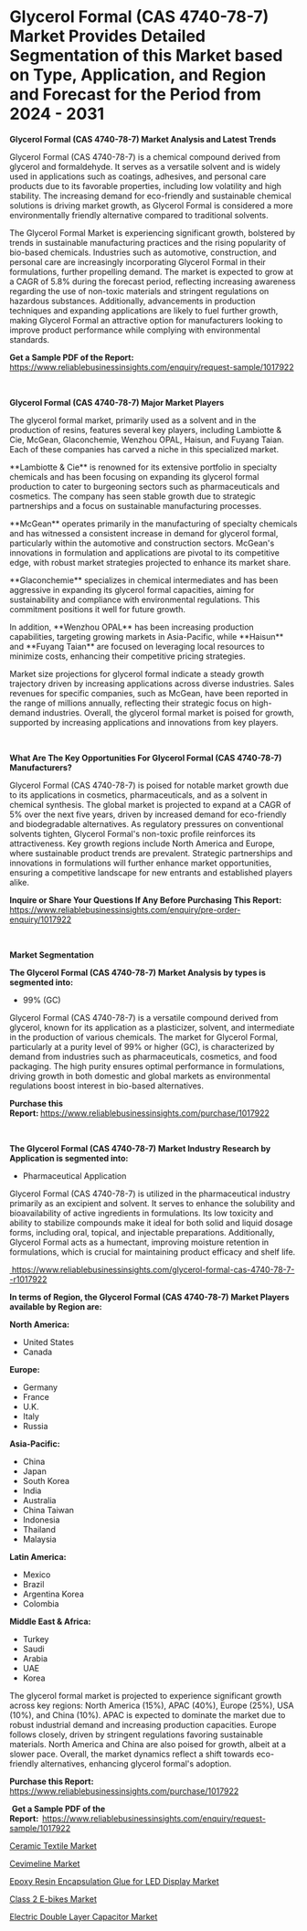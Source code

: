 <p><h1>Glycerol Formal (CAS 4740-78-7) Market Provides Detailed Segmentation of this Market based on Type, Application, and Region and Forecast for the Period from 2024 - 2031</h1></p><p><strong>Glycerol Formal (CAS 4740-78-7) Market Analysis and Latest Trends</strong></p>
<p><p>Glycerol Formal (CAS 4740-78-7) is a chemical compound derived from glycerol and formaldehyde. It serves as a versatile solvent and is widely used in applications such as coatings, adhesives, and personal care products due to its favorable properties, including low volatility and high stability. The increasing demand for eco-friendly and sustainable chemical solutions is driving market growth, as Glycerol Formal is considered a more environmentally friendly alternative compared to traditional solvents.</p><p>The Glycerol Formal Market is experiencing significant growth, bolstered by trends in sustainable manufacturing practices and the rising popularity of bio-based chemicals. Industries such as automotive, construction, and personal care are increasingly incorporating Glycerol Formal in their formulations, further propelling demand. The market is expected to grow at a CAGR of 5.8% during the forecast period, reflecting increasing awareness regarding the use of non-toxic materials and stringent regulations on hazardous substances. Additionally, advancements in production techniques and expanding applications are likely to fuel further growth, making Glycerol Formal an attractive option for manufacturers looking to improve product performance while complying with environmental standards.</p></p>
<p><strong>Get a Sample PDF of the Report:&nbsp;</strong> <a href="https://www.reliablebusinessinsights.com/enquiry/request-sample/1017922?utm_campaign=950&utm_medium=2&utm_source=Github&utm_content=ia&utm_term=04122024&utm_id=glycerol-formal-cas-4740-78-7">https://www.reliablebusinessinsights.com/enquiry/request-sample/1017922</a></p>
<p>&nbsp;</p>
<p><strong>Glycerol Formal (CAS 4740-78-7) Major Market Players</strong></p>
<p><p>The glycerol formal market, primarily used as a solvent and in the production of resins, features several key players, including Lambiotte & Cie, McGean, Glaconchemie, Wenzhou OPAL, Haisun, and Fuyang Taian. Each of these companies has carved a niche in this specialized market.</p><p>**Lambiotte & Cie** is renowned for its extensive portfolio in specialty chemicals and has been focusing on expanding its glycerol formal production to cater to burgeoning sectors such as pharmaceuticals and cosmetics. The company has seen stable growth due to strategic partnerships and a focus on sustainable manufacturing processes.</p><p>**McGean** operates primarily in the manufacturing of specialty chemicals and has witnessed a consistent increase in demand for glycerol formal, particularly within the automotive and construction sectors. McGean's innovations in formulation and applications are pivotal to its competitive edge, with robust market strategies projected to enhance its market share.</p><p>**Glaconchemie** specializes in chemical intermediates and has been aggressive in expanding its glycerol formal capacities, aiming for sustainability and compliance with environmental regulations. This commitment positions it well for future growth. </p><p>In addition, **Wenzhou OPAL** has been increasing production capabilities, targeting growing markets in Asia-Pacific, while **Haisun** and **Fuyang Taian** are focused on leveraging local resources to minimize costs, enhancing their competitive pricing strategies. </p><p>Market size projections for glycerol formal indicate a steady growth trajectory driven by increasing applications across diverse industries. Sales revenues for specific companies, such as McGean, have been reported in the range of millions annually, reflecting their strategic focus on high-demand industries. Overall, the glycerol formal market is poised for growth, supported by increasing applications and innovations from key players.</p></p>
<p>&nbsp;</p>
<p><strong>What Are The Key Opportunities For Glycerol Formal (CAS 4740-78-7) Manufacturers?</strong></p>
<p><p>Glycerol Formal (CAS 4740-78-7) is poised for notable market growth due to its applications in cosmetics, pharmaceuticals, and as a solvent in chemical synthesis. The global market is projected to expand at a CAGR of 5% over the next five years, driven by increased demand for eco-friendly and biodegradable alternatives. As regulatory pressures on conventional solvents tighten, Glycerol Formal's non-toxic profile reinforces its attractiveness. Key growth regions include North America and Europe, where sustainable product trends are prevalent. Strategic partnerships and innovations in formulations will further enhance market opportunities, ensuring a competitive landscape for new entrants and established players alike.</p></p>
<p><strong>Inquire or Share Your Questions If Any Before Purchasing This Report:</strong> <a href="https://www.reliablebusinessinsights.com/enquiry/pre-order-enquiry/1017922?utm_campaign=950&utm_medium=2&utm_source=Github&utm_content=ia&utm_term=04122024&utm_id=glycerol-formal-cas-4740-78-7">https://www.reliablebusinessinsights.com/enquiry/pre-order-enquiry/1017922</a></p>
<p>&nbsp;</p>
<p><strong>Market Segmentation</strong></p>
<p><strong>The Glycerol Formal (CAS 4740-78-7) Market Analysis by types is segmented into:</strong></p>
<p><ul><li>99% (GC)</li></ul></p>
<p><p>Glycerol Formal (CAS 4740-78-7) is a versatile compound derived from glycerol, known for its application as a plasticizer, solvent, and intermediate in the production of various chemicals. The market for Glycerol Formal, particularly at a purity level of 99% or higher (GC), is characterized by demand from industries such as pharmaceuticals, cosmetics, and food packaging. The high purity ensures optimal performance in formulations, driving growth in both domestic and global markets as environmental regulations boost interest in bio-based alternatives.</p></p>
<p><strong>Purchase this Report:&nbsp;</strong><a href="https://www.reliablebusinessinsights.com/purchase/1017922?utm_campaign=950&utm_medium=2&utm_source=Github&utm_content=ia&utm_term=04122024&utm_id=glycerol-formal-cas-4740-78-7">https://www.reliablebusinessinsights.com/purchase/1017922</a></p>
<p>&nbsp;</p>
<p><strong>The Glycerol Formal (CAS 4740-78-7) Market Industry Research by Application is segmented into:</strong></p>
<p><ul><li>Pharmaceutical Application</li></ul></p>
<p><p>Glycerol Formal (CAS 4740-78-7) is utilized in the pharmaceutical industry primarily as an excipient and solvent. It serves to enhance the solubility and bioavailability of active ingredients in formulations. Its low toxicity and ability to stabilize compounds make it ideal for both solid and liquid dosage forms, including oral, topical, and injectable preparations. Additionally, Glycerol Formal acts as a humectant, improving moisture retention in formulations, which is crucial for maintaining product efficacy and shelf life.</p></p>
<p><a href="https://www.reliablebusinessinsights.com/glycerol-formal-cas-4740-78-7--r1017922?utm_campaign=950&utm_medium=2&utm_source=Github&utm_content=ia&utm_term=04122024&utm_id=glycerol-formal-cas-4740-78-7">&nbsp;https://www.reliablebusinessinsights.com/glycerol-formal-cas-4740-78-7--r1017922</a></p>
<p><strong>In terms of Region, the Glycerol Formal (CAS 4740-78-7) Market Players available by Region are:</strong></p>
<p>
    <p> <strong> North America: </strong>
        <ul>
            <li>United States</li>
            <li>Canada</li>
        </ul>
        </p> 
    <p> <strong> Europe: </strong>
        <ul>
            <li>Germany</li>
            <li>France</li>
            <li>U.K.</li>
            <li>Italy</li>
            <li>Russia</li>
        </ul>
        </p> 
    <p> <strong> Asia-Pacific: </strong>
        <ul>
            <li>China</li>
            <li>Japan</li>
            <li>South Korea</li>
            <li>India</li>
            <li>Australia</li>
            <li>China Taiwan</li>
            <li>Indonesia</li>
            <li>Thailand</li>
            <li>Malaysia</li>
        </ul>
        </p> 
    <p> <strong> Latin America: </strong>
        <ul>
            <li>Mexico</li>
            <li>Brazil</li>
            <li>Argentina Korea</li>
            <li>Colombia</li>
        </ul>
        </p> 
    <p> <strong> Middle East & Africa: </strong>
        <ul>
            <li>Turkey</li>
            <li>Saudi</li>
            <li>Arabia</li>
            <li>UAE</li>
            <li>Korea</li>
        </ul>
    </p>
    </p>
<p><p>The glycerol formal market is projected to experience significant growth across key regions: North America (15%), APAC (40%), Europe (25%), USA (10%), and China (10%). APAC is expected to dominate the market due to robust industrial demand and increasing production capacities. Europe follows closely, driven by stringent regulations favoring sustainable materials. North America and China are also poised for growth, albeit at a slower pace. Overall, the market dynamics reflect a shift towards eco-friendly alternatives, enhancing glycerol formal's adoption.</p></p>
<p><strong>Purchase this Report: </strong><a href="https://www.reliablebusinessinsights.com/purchase/1017922?utm_campaign=950&utm_medium=2&utm_source=Github&utm_content=ia&utm_term=04122024&utm_id=glycerol-formal-cas-4740-78-7">https://www.reliablebusinessinsights.com/purchase/1017922</a></p>
<p>&nbsp;<strong>Get a Sample PDF of the Report:&nbsp;&nbsp;</strong><a href="https://www.reliablebusinessinsights.com/enquiry/request-sample/1017922?utm_campaign=950&utm_medium=2&utm_source=Github&utm_content=ia&utm_term=04122024&utm_id=glycerol-formal-cas-4740-78-7">https://www.reliablebusinessinsights.com/enquiry/request-sample/1017922</a></p>
<p><strong></strong></p>
<p><p><a href="https://github.com/lindaopodray/Market-Research-Report-List-1/blob/main/ceramic-textile-market.md?utm_campaign=950&utm_medium=2&utm_source=Github&utm_content=ia&utm_term=04122024&utm_id=glycerol-formal-cas-4740-78-7">Ceramic Textile Market</a></p><p><a href="https://www.linkedin.com/pulse/current-evaluation-future-outlook-cevimeline-market-anticipated-ajzxe?utm_campaign=950&utm_medium=2&utm_source=Github&utm_content=ia&utm_term=04122024&utm_id=glycerol-formal-cas-4740-78-7">Cevimeline Market</a></p><p><a href="https://issuu.com/reportprime-2/docs/epoxy-resin-encapsulation-glue-for-led-display-mar?utm_campaign=950&utm_medium=2&utm_source=Github&utm_content=ia&utm_term=04122024&utm_id=glycerol-formal-cas-4740-78-7">Epoxy Resin Encapsulation Glue for LED Display Market</a></p><p><a href="https://issuu.com/reportprime-2/docs/class-2-e-bikes-market-size-2030.pptx?utm_campaign=950&utm_medium=2&utm_source=Github&utm_content=ia&utm_term=04122024&utm_id=glycerol-formal-cas-4740-78-7">Class 2 E-bikes Market</a></p><p><a href="https://github.com/OlenFleming68/Market-Research-Report-List-1/blob/main/electric-double-layer-capacitor-market.md?utm_campaign=950&utm_medium=2&utm_source=Github&utm_content=ia&utm_term=04122024&utm_id=glycerol-formal-cas-4740-78-7">Electric Double Layer Capacitor Market</a></p></p>